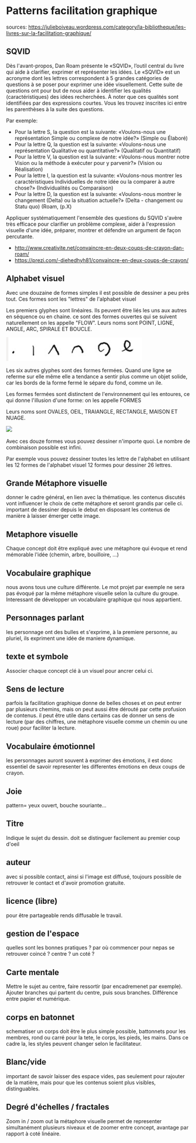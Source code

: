 # Patterns facilitation graphique

sources: https://julieboiveau.wordpress.com/category/la-bibliotheque/les-livres-sur-la-facilitation-graphique/

## SQVID

Dès l'avant-propos, Dan Roam présente le «SQVID», l’outil central du livre qui aide à clarifier, exprimer et représenter les idées. Le «SQVID» est un acronyme dont les lettres correspondent à 5 grandes catégories de questions à se poser pour exprimer une idée visuellement. Cette suite de questions ont pour but de nous aider à identifier les qualités (caractéristiques) des idées recherchées. À noter que ces qualités sont identifiées par des expressions courtes. Vous les trouvez inscrites ici entre les parenthèses à la suite des questions.

Par exemple:

- Pour la lettre S, la question est la suivante: «Voulons-nous une représentation Simple ou complexe de notre idée?» (Simple ou Élaboré)
- Pour la lettre Q, la question est la suivante: «Voulons-nous une représentation Qualitative ou quantitative?» (Qualitatif ou Quantitatif)
- Pour la lettre V, la question est la suivante: «Voulons-nous montrer notre Vision ou la méthode à exécuter pour y parvenir?» (Vision ou Réalisation)
- Pour la lettre I, la question est la suivante: «Voulons-nous montrer les caractéristiques Individuelles de notre idée ou la comparer à autre chose?» (Individualités ou Comparaison)
- Pour la lettre D, la question est la suivante: «Voulons-nous montrer le changement (Delta) ou la situation actuelle?» (Delta - changement ou Statu quo) (Roam, (p.X)

Appliquer systématiquement l'ensemble des questions du SQVID s'avère très efficace pour clarifier un problème complexe, aider à l'expression visuelle d'une idée, préparer, montrer et défendre un argument de façon percutante. 

- http://www.creativite.net/convaincre-en-deux-coups-de-crayon-dan-roam/
- https://prezi.com/-diehedhyh81/convaincre-en-deux-coups-de-crayon/

## Alphabet visuel

Avec une douzaine de formes simples il est possible de dessiner a peu près tout. Ces formes sont les "lettres" de l'alphabet visuel

Les premiers glyphes sont linéaires. Ils peuvent être liés les uns aux autres en séquence ou en chaine. ce sont des formes ouvertes qui se suivent naturellement on les appelle "FLOW". Leurs noms sont POINT, LIGNE, ANGLE, ARC, SPIRALE ET BOUCLE.

![](glypes_lineaires.png)

Les six autres glyphes sont des formes fermées. Quand une ligne se referme sur elle même elle a tendance a sentir plus comme un objet solide, car les bords de la forme fermé le sépare du fond, comme un ile. 

Les formes fermées sont distinctent de l'environnement qui les entoures, ce qui donne l'illusion d'une forme: on les appelle FORMES

Leurs noms sont OVALES, OEIL, TRAIANGLE, RECTANGLE, MAISON ET NUAGE. 

![](glypes_formes_fermees.png)

Avec ces douze formes vous pouvez dessiner n'importe quoi. Le nombre de combinaison possible est infini.

Par exemple vous pouvez dessiner toutes les lettre de l'alphabet en utilisant les 12 formes de l'alphabet visuel 12 formes pour dessiner 26 lettres.


## Grande Métaphore visuelle

donner le cadre général, en lien avec la thématique. les contenus discutés vont influencer le choix de cette métaphore et seront grandis par celle ci. important de dessiner depuis le debut en disposant les contenus de manière à laisser émerger cette image.


## Metaphore visuelle

Chaque concept doit être expliqué avec une métaphore qui évoque et rend mémorable l'idée (chemin, arbre, bouilloire, ...)

## Vocabulaire graphique

nous avons tous une culture différente. Le mot projet par exemple ne sera pas évoqué par la même métaphore visuelle selon la culture du groupe. Interessant de développer un vocabulaire graphique qui nous appartient.

## Personnages parlant

les personnage ont des bulles et s'exprime, à la premiere personne, au pluriel, ils expriment une idée de maniere dynamique.

## texte et symbole

Associer chaque concept clé à un visuel pour ancrer celui ci.

## Sens de lecture

parfois la facilitation graphique donne de belles choses et on peut entrer par plusieurs chemins, mais on peut aussi être dérouté par cette profusion de contenus. il peut être utile dans certains cas de donner un sens de lecture (par des chiffres, une métaphore visuelle comme un chemin ou une roue) pour faciliter la lecture.

## Vocabulaire émotionnel

les personnages auront souvent à exprimer des émotions, il est donc essentiel de savoir representer les differentes émotions en deux coups de crayon.


## Joie
pattern= yeux ouvert, bouche souriante...


## Titre

Indique le sujet du dessin. doit se distinguer facilement au premier coup d'oeil

## auteur
avec si possible contact, ainsi si l'image est diffusé, toujours possible de retrouver le contact et d'avoir promotion gratuite.

## licence (libre)
pour être partageable
rends diffusable le travail.

## gestion de l'espace

quelles sont les bonnes pratiques ? par où commencer pour nepas se retrouver coincé ? centre ? un coté ?

## Carte mentale

Mettre le sujet au centre, faire ressortir (par encadremenet par exemple). Ajouter branches qui partent du centre, puis sous branches. Différence entre papier et numérique.

## corps en batonnet

schematiser un corps doit être le plus simple possible, battonnets pour les membres, rond ou carré pour la tete, le corps, les pieds, les mains. Dans ce cadre la, les styles peuvent changer selon le facilitateur.

## Blanc/vide

important de savoir laisser des espace vides, pas seulement pour rajouter de la matière, mais pour que les contenus soient plus visibles, distinguables.

## Degré d'échelles / fractales

Zoom in / zoom out la métaphore visuelle permet de representer simultanément plusieurs niveaux et de zoomer entre concept, avantage par rapport à coté linéaire.
